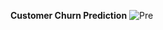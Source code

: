 **Customer Churn Prediction**
![Pre](https://github.com/user-attachments/assets/9aa5920b-0d01-4137-a581-f1466b51b0ef)
